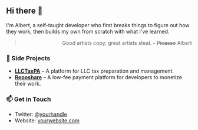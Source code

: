 ## Hi there 👋  
I'm Albert, a self-taught developer who first breaks things to figure out how they work, then builds my own from scratch with what I've learned.  
<blockquote style="text-align: right;">Good artists copy, great artists steal. - <strike>Picasso</strike> Albert</blockquote>



### 🚀 Side Projects  
- **[LLCTaxPA](https://llctaxpa.com)** – A platform for LLC tax preparation and management.  
- **[Reposhare](https://reposhare.io)** – A low-fee payment platform for developers to monetize their work.  

### 📫 Get in Touch  
- Twitter: [@yourhandle](https://twitter.com/arcastrodev)    
- Website: [yourwebsite.com](https://arcastro.dev)  
